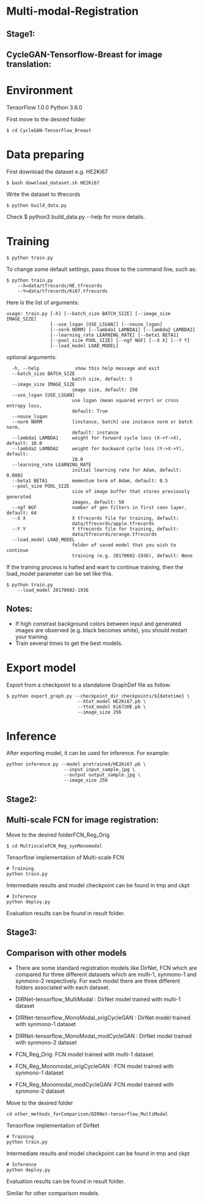 # Multi-modal-Registration

## Stage1:

## CycleGAN-Tensorflow-Breast for image translation:

# Environment
TensorFlow 1.0.0
Python 3.6.0

First move to the desired folder
```
$ cd CycleGAN-TensorFlow_Breast 
```

# Data preparing

First download the dataset e.g. HE2Ki67

```
$ bash download_dataset.sh HE2Ki67
```

Write the dataset to tfrecords
```
$ python build_data.py
```
Check $ python3 build_data.py --help for more details.

# Training
```
$ python train.py
```

To change some default settings, pass those to the command line, such as:
```
$ python train.py  
    --X=data/tfrecords/HE.tfrecords 
    --Y=data/tfrecords/Ki67.tfrecords
```

Here is the list of arguments:

```
usage: train.py [-h] [--batch_size BATCH_SIZE] [--image_size IMAGE_SIZE]
                [--use_lsgan [USE_LSGAN]] [--nouse_lsgan]
                [--norm NORM] [--lambda1 LAMBDA1] [--lambda2 LAMBDA2]
                [--learning_rate LEARNING_RATE] [--beta1 BETA1]
                [--pool_size POOL_SIZE] [--ngf NGF] [--X X] [--Y Y]
                [--load_model LOAD_MODEL]
```

optional arguments:
```
  -h, --help             show this help message and exit 
  --batch_size BATCH_SIZE
                        batch size, default: 5 
  --image_size IMAGE_SIZE
                        image size, default: 256 
  --use_lsgan [USE_LSGAN]
                        use lsgan (mean squared error) or cross entropy loss,
                        default: True 
  --nouse_lsgan         
  --norm NORM           [instance, batch] use instance norm or batch norm,
                        default: instance 
  --lambda1 LAMBDA1     weight for forward cycle loss (X->Y->X), default: 10.0 
  --lambda2 LAMBDA2     weight for backward cycle loss (Y->X->Y), default:
                        10.0
  --learning_rate LEARNING_RATE
                        initial learning rate for Adam, default: 0.0002
  --beta1 BETA1         momentum term of Adam, default: 0.5
  --pool_size POOL_SIZE
                        size of image buffer that stores previously generated
                        images, default: 50
  --ngf NGF             number of gen filters in first conv layer, default: 64
  --X X                 X tfrecords file for training, default:
                        data/tfrecords/apple.tfrecords
  --Y Y                 Y tfrecords file for training, default:
                        data/tfrecords/orange.tfrecords
  --load_model LOAD_MODEL
                        folder of saved model that you wish to continue
                        training (e.g. 20170602-1936), default: None
```

If the training process is halted and want to continue training, then the load_model parameter can be set like this.
```
$ python train.py  
    --load_model 20170602-1936
```
## Notes:
- If high constrast background colors between input and generated images are observed (e.g. black becomes white), you should restart your training.
- Train several times to get the best models.

# Export model
Export from a checkpoint to a standalone GraphDef file as follow:

```
$ python export_graph.py --checkpoint_dir checkpoints/${datetime} \
                          --XtoY_model HE2Ki67.pb \
                          --YtoX_model Ki672HE.pb \
                          --image_size 256
```
# Inference
After exporting model, it can be used for inference. For example:
```
python inference.py --model pretrained/HE2Ki67.pb \
                     --input input_sample.jpg \
                     --output output_sample.jpg \
                     --image_size 256
```

## Stage2:

## Multi-scale FCN for image registration:

Move to the desired folderFCN_Reg_Orig
```
$ cd MultiscaleFCN_Reg_synMonomodal
```

Tensorflow implementation of Multi-scale FCN

```
# Training
python train.py
```
Intermediate results and model checkpoint can be found in tmp and ckpt

```
# Inference
python deploy.py
```
Evaluation results can be found in result folder.

## Stage3:
## Comparison with other models

- There are some standard registration models like DirNet, FCN which are compared for three different datasets which are multi-1, synmono-1 and synmono-2 respectively. For each model there are three different folders associated with each dataset.

- DIRNet-tensorflow_MultiModal : DirNet model trained with multi-1 dataset
- DIRNet-tensorflow_MonoModal_origCycleGAN : DirNet model trained with synmono-1 dataset
- DIRNet-tensorflow_MonoModal_modCycleGAN : DirNet model trained with synmono-2 dataset
- FCN_Reg_Orig: FCN model trained with multi-1 dataset
- FCN_Reg_Monomodal_origCycleGAN : FCN model trained with synmono-1 dataset
- FCN_Reg_Monomodal_modCycleGAN: FCN model trained with synmono-2 dataset

Move to the desired folder
```
cd other_methods_forComparison/DIRNet-tensorflow_MultiModal
```
Tensorflow implementation of DirNet

```
# Training
python train.py
```
Intermediate results and model checkpoint can be found in tmp and ckpt

```
# Inference
python deploy.py
```
Evaluation results can be found in result folder.

Similar for other comparison models.


